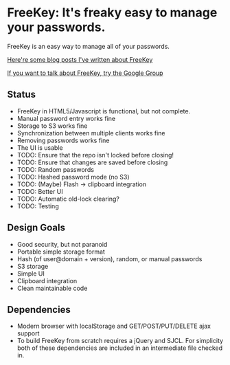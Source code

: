 FreeKey: It's freaky easy to manage your passwords.
=======================

FreeKey is an easy way to manage all of your passwords.

[Here're some blog posts I've written about FreeKey](http://reardencode.posterous.com/tag/freekey)

[If you want to talk about FreeKey, try the Google Group](http://groups.google.com/group/freekey-list)


Status
------

 - FreeKey in HTML5/Javascript is functional, but not complete.
 - Manual password entry works fine
 - Storage to S3 works fine
 - Synchronization between multiple clients works fine
 - Removing passwords works fine
 - The UI is usable
 - TODO: Ensure that the repo isn't locked before closing!
 - TODO: Ensure that changes are saved before closing
 - TODO: Random passwords
 - TODO: Hashed password mode (no S3)
 - TODO: (Maybe) Flash -> clipboard integration
 - TODO: Better UI
 - TODO: Automatic old-lock clearing?
 - TODO: Testing


Design Goals
------------

 - Good security, but not paranoid
 - Portable simple storage format
 - Hash (of user@domain + version), random, or manual passwords
 - S3 storage
 - Simple UI
 - Clipboard integration
 - Clean maintainable code


Dependencies
------------

 - Modern browser with localStorage and GET/POST/PUT/DELETE ajax support
 - To build FreeKey from scratch requires a jQuery and SJCL.  For simplicity
   both of these dependencies are included in an intermediate file checked in.
